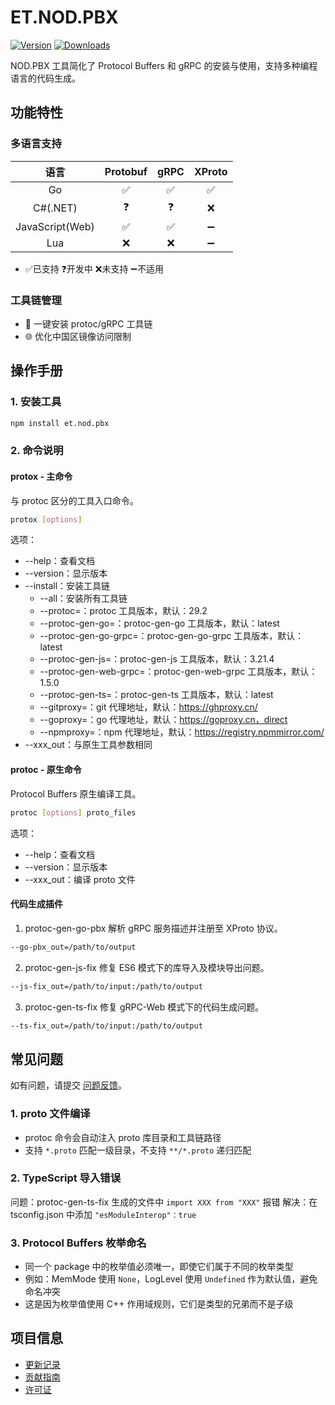 # ET.NOD.PBX

[![Version](https://img.shields.io/npm/v/et.nod.pbx)](https://www.npmjs.com/package/et.nod.pbx)
[![Downloads](https://img.shields.io/npm/dm/et.nod.pbx)](https://www.npmjs.com/package/et.nod.pbx)  

NOD.PBX 工具简化了 Protocol Buffers 和 gRPC 的安装与使用，支持多种编程语言的代码生成。

## 功能特性

### 多语言支持
| 语言 | Protobuf | gRPC | XProto |
|:---:|:---:|:---:|:---:|
| Go | ✅ | ✅ | ✅ |
| C#(.NET) | ❓ | ❓ | ❌ |
| JavaScript(Web) | ✅ | ✅ | ➖ |
| Lua | ❌ | ❌ | ➖ |
- ✅已支持  ❓开发中  ❌未支持  ➖不适用

### 工具链管理
- 🚀 一键安装 protoc/gRPC 工具链
- 🌐 优化中国区镜像访问限制

## 操作手册

### 1. 安装工具
```bash
npm install et.nod.pbx
```

### 2. 命令说明

#### protox - 主命令
与 protoc 区分的工具入口命令。

```bash
protox [options]
```

选项：
- --help：查看文档
- --version：显示版本
- --install：安装工具链
  - --all：安装所有工具链
  - --protoc=<ver>：protoc 工具版本，默认：29.2
  - --protoc-gen-go=<ver>：protoc-gen-go 工具版本，默认：latest
  - --protoc-gen-go-grpc=<ver>：protoc-gen-go-grpc 工具版本，默认：latest
  - --protoc-gen-js=<ver>：protoc-gen-js 工具版本，默认：3.21.4
  - --protoc-gen-web-grpc=<ver>：protoc-gen-web-grpc 工具版本，默认：1.5.0
  - --protoc-gen-ts=<ver>：protoc-gen-ts 工具版本，默认：latest
  - --gitproxy=<url>：git 代理地址，默认：https://ghproxy.cn/
  - --goproxy=<url>：go 代理地址，默认：https://goproxy.cn，direct
  - --npmproxy=<url>：npm 代理地址，默认：https://registry.npmmirror.com/
- --xxx_out：与原生工具参数相同

#### protoc - 原生命令
Protocol Buffers 原生编译工具。

```bash
protoc [options] proto_files
```

选项：
- --help：查看文档
- --version：显示版本
- --xxx_out：编译 proto 文件

#### 代码生成插件

1. protoc-gen-go-pbx
解析 gRPC 服务描述并注册至 XProto 协议。
```bash
--go-pbx_out=/path/to/output
```

2. protoc-gen-js-fix
修复 ES6 模式下的库导入及模块导出问题。
```bash
--js-fix_out=/path/to/input:/path/to/output
```

3. protoc-gen-ts-fix
修复 gRPC-Web 模式下的代码生成问题。
```bash
--ts-fix_out=/path/to/input:/path/to/output
```

## 常见问题

如有问题，请提交 [问题反馈](CONTRIBUTING.md#问题反馈)。

### 1. proto 文件编译
- protoc 命令会自动注入 proto 库目录和工具链路径
- 支持 `*.proto` 匹配一级目录，不支持 `**/*.proto` 递归匹配

### 2. TypeScript 导入错误
问题：protoc-gen-ts-fix 生成的文件中 `import XXX from "XXX"` 报错
解决：在 tsconfig.json 中添加 `"esModuleInterop"：true`

### 3. Protocol Buffers 枚举命名
- 同一个 package 中的枚举值必须唯一，即使它们属于不同的枚举类型
- 例如：MemMode 使用 `None`，LogLevel 使用 `Undefined` 作为默认值，避免命名冲突
- 这是因为枚举值使用 C++ 作用域规则，它们是类型的兄弟而不是子级

## 项目信息

- [更新记录](CHANGELOG.md)
- [贡献指南](CONTRIBUTING.md)
- [许可证](LICENSE)
